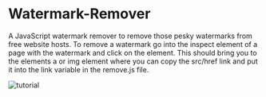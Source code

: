 # Watermark-Remover
A JavaScript watermark remover to remove those pesky watermarks from free website hosts.
To remove a watermark go into the inspect element of a page with the watermark and click on the element. This should bring you to the elements a or img element where you can copy the src/href link and put it into the link variable in the remove.js file.

![tutorial](https://i.imgur.com/9MA5tVZ.gif)
